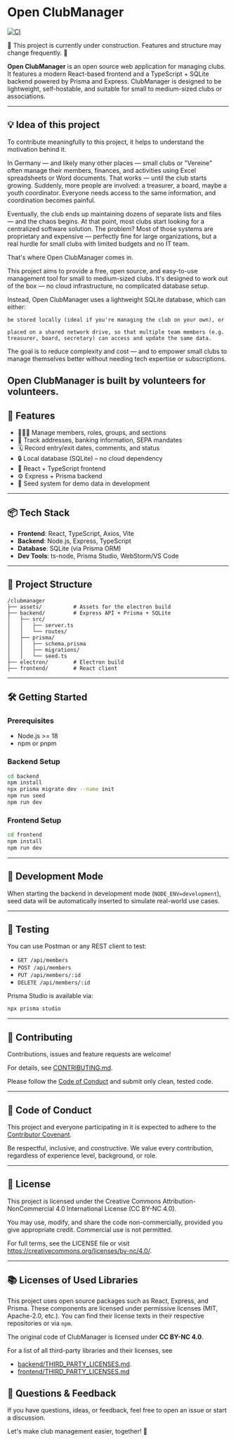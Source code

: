 # Open ClubManager

[![CI](https://github.com/Waschndolos/open-clubmanager/actions/workflows/ci.yml/badge.svg?branch=main)](https://github.com/Waschndolos/open-clubmanager/actions/workflows/ci.yml)

🚧 This project is currently under construction. Features and structure may change frequently. 🚧

**Open ClubManager** is an open source web application for managing clubs. It features a modern React-based frontend and
a TypeScript + SQLite backend powered by Prisma and Express. ClubManager is designed to be lightweight, self-hostable,
and suitable for small to medium-sized clubs or associations.

---
## 💡 Idea of this project
To contribute meaningfully to this project, it helps to understand the motivation behind it.

In Germany — and likely many other places — small clubs or "Vereine" often manage their members, finances, and activities using Excel spreadsheets or Word documents. That works — until the club starts growing. Suddenly, more people are involved: a treasurer, a board, maybe a youth coordinator. Everyone needs access to the same information, and coordination becomes painful.

Eventually, the club ends up maintaining dozens of separate lists and files — and the chaos begins. At that point, most clubs start looking for a centralized software solution. The problem? Most of those systems are proprietary and expensive — perfectly fine for large organizations, but a real hurdle for small clubs with limited budgets and no IT team.

That's where Open ClubManager comes in.

This project aims to provide a free, open source, and easy-to-use management tool for small to medium-sized clubs. It's designed to work out of the box — no cloud infrastructure, no complicated database setup.

Instead, Open ClubManager uses a lightweight SQLite database, which can either:

    be stored locally (ideal if you're managing the club on your own), or

    placed on a shared network drive, so that multiple team members (e.g. treasurer, board, secretary) can access and update the same data.

The goal is to reduce complexity and cost — and to empower small clubs to manage themselves better without needing tech expertise or subscriptions.

Open ClubManager is built by volunteers for volunteers.
---

## 🚀 Features

* 🧑‍🤝‍🧑 Manage members, roles, groups, and sections
* 📄 Track addresses, banking information, SEPA mandates
* 🗓️ Record entry/exit dates, comments, and status
* 🔒 Local database (SQLite) – no cloud dependency
* 🎨 React + TypeScript frontend
* ⚙️ Express + Prisma backend
* 🌱 Seed system for demo data in development

---

## 📦 Tech Stack

* **Frontend**: React, TypeScript, Axios, Vite
* **Backend**: Node.js, Express, TypeScript
* **Database**: SQLite (via Prisma ORM)
* **Dev Tools**: ts-node, Prisma Studio, WebStorm/VS Code

---

## 📁 Project Structure

```
/clubmanager
├── assets/          # Assets for the electron build
├── backend/         # Express API + Prisma + SQLite
│   ├── src/
│   │   ├── server.ts
│   │   └── routes/
│   ├── prisma/
│   │   ├── schema.prisma
│   │   ├── migrations/
│   │   └── seed.ts
├── electron/        # Electron build
├── frontend/        # React client
```

---

## 🛠️ Getting Started

### Prerequisites

* Node.js >= 18
* npm or pnpm

### Backend Setup

```bash
cd backend
npm install
npx prisma migrate dev --name init
npm run seed
npm run dev
```

### Frontend Setup

```bash
cd frontend
npm install
npm run dev
```

---

## 🌱 Development Mode

When starting the backend in development mode (`NODE_ENV=development`), seed data will be automatically inserted to
simulate real-world use cases.

---

## 🧪 Testing

You can use Postman or any REST client to test:

* `GET /api/members`
* `POST /api/members`
* `PUT /api/members/:id`
* `DELETE /api/members/:id`

Prisma Studio is available via:

```bash
npx prisma studio
```

---

## 🤝 Contributing

Contributions, issues and feature requests are welcome!

For details, see [CONTRIBUTING.md](CONTRIBUTING.md).


Please follow the [Code of Conduct](#-code-of-conduct) and submit only clean, tested code.

---

## 📜 Code of Conduct

This project and everyone participating in it is expected to adhere to
the [Contributor Covenant](CODE_OF_CONDUCT.md).

Be respectful, inclusive, and constructive. We value every contribution, regardless of experience level, background, or
role.

---

## 📄 License

This project is licensed under the Creative Commons Attribution-NonCommercial 4.0 International License (CC BY-NC 4.0).

You may use, modify, and share the code non-commercially, provided you give appropriate credit. Commercial use is not permitted.

For full terms, see the LICENSE file or visit https://creativecommons.org/licenses/by-nc/4.0/.

---

## 📚 Licenses of Used Libraries

This project uses open source packages such as React, Express, and Prisma. These components are licensed under permissive licenses (MIT, Apache-2.0, etc.). You can find their license texts in their respective repositories or via `npm`.

The original code of ClubManager is licensed under **CC BY-NC 4.0**.

For a list of all third-party libraries and their licenses, see 
* [backend/THIRD_PARTY_LICENSES.md](backend/THIRD_PARTY_LICENSES.md).
* [frontend/THIRD_PARTY_LICENSES.md](frontend/THIRD_PARTY_LICENSES.md)

## 💬 Questions & Feedback

If you have questions, ideas, or feedback, feel free to open an issue or start a discussion.

Let's make club management easier, together! 💙

